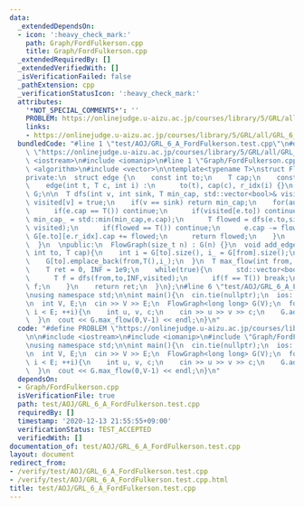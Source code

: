 ```yaml
---
data:
  _extendedDependsOn:
  - icon: ':heavy_check_mark:'
    path: Graph/FordFulkerson.cpp
    title: Graph/FordFulkerson.cpp
  _extendedRequiredBy: []
  _extendedVerifiedWith: []
  _isVerificationFailed: false
  _pathExtension: cpp
  _verificationStatusIcon: ':heavy_check_mark:'
  attributes:
    '*NOT_SPECIAL_COMMENTS*': ''
    PROBLEM: https://onlinejudge.u-aizu.ac.jp/courses/library/5/GRL/all/GRL_6_A
    links:
    - https://onlinejudge.u-aizu.ac.jp/courses/library/5/GRL/all/GRL_6_A
  bundledCode: "#line 1 \"test/AOJ/GRL_6_A_FordFulkerson.test.cpp\"\n#define PROBLEM\
    \ \"https://onlinejudge.u-aizu.ac.jp/courses/library/5/GRL/all/GRL_6_A\"\n\n#include\
    \ <iostream>\n#include <iomanip>\n#line 1 \"Graph/FordFulkerson.cpp\"\n#include\
    \ <algorithm>\n#include <vector>\n\ntemplate<typename T>\nstruct FlowGraph {\n\
    private:\n  struct edge {\n    const int to;\n    T cap;\n    const int r_idx;\n\
    \    edge(int t, T c, int i) :\n      to(t), cap(c), r_idx(i) {}\n  };\n\n  std::vector<std::vector<edge>>\
    \ G;\n\n  T dfs(int v, int sink, T min_cap, std::vector<bool>& visited){\n   \
    \ visited[v] = true;\n    if(v == sink) return min_cap;\n    for(auto& e : G[v]){\n\
    \      if(e.cap == T()) continue;\n      if(visited[e.to]) continue;\n      T\
    \ min_cap_ = std::min(min_cap,e.cap);\n      T flowed = dfs(e.to,sink,min_cap_,\
    \ visited);\n      if(flowed == T()) continue;\n      e.cap -= flowed;\n     \
    \ G[e.to][e.r_idx].cap += flowed;\n      return flowed;\n    }\n    return T();\n\
    \  }\n  \npublic:\n  FlowGraph(size_t n) : G(n) {}\n  void add_edge(int from,\
    \ int to, T cap){\n    int i = G[to].size(), i_ = G[from].size();\n    G[from].emplace_back(to,cap,i);\n\
    \    G[to].emplace_back(from,T(),i_);\n  }\n  T max_flow(int from, int to){\n\
    \    T ret = 0, INF = 1e9;\n    while(true){\n      std::vector<bool> visited(G.size());\n\
    \      T f = dfs(from,to,INF,visited);\n      if(f == T()) break;\n      ret +=\
    \ f;\n    }\n    return ret;\n  }\n};\n#line 6 \"test/AOJ/GRL_6_A_FordFulkerson.test.cpp\"\
    \nusing namespace std;\n\nint main(){\n  cin.tie(nullptr);\n  ios::sync_with_stdio(false);\n\
    \n  int V, E;\n  cin >> V >> E;\n  FlowGraph<long long> G(V);\n  for(int i = 0;\
    \ i < E; ++i){\n    int u, v, c;\n    cin >> u >> v >> c;\n    G.add_edge(u,v,c);\n\
    \  }\n  cout << G.max_flow(0,V-1) << endl;\n}\n"
  code: "#define PROBLEM \"https://onlinejudge.u-aizu.ac.jp/courses/library/5/GRL/all/GRL_6_A\"\
    \n\n#include <iostream>\n#include <iomanip>\n#include \"Graph/FordFulkerson.cpp\"\
    \nusing namespace std;\n\nint main(){\n  cin.tie(nullptr);\n  ios::sync_with_stdio(false);\n\
    \n  int V, E;\n  cin >> V >> E;\n  FlowGraph<long long> G(V);\n  for(int i = 0;\
    \ i < E; ++i){\n    int u, v, c;\n    cin >> u >> v >> c;\n    G.add_edge(u,v,c);\n\
    \  }\n  cout << G.max_flow(0,V-1) << endl;\n}\n"
  dependsOn:
  - Graph/FordFulkerson.cpp
  isVerificationFile: true
  path: test/AOJ/GRL_6_A_FordFulkerson.test.cpp
  requiredBy: []
  timestamp: '2020-12-13 21:55:55+09:00'
  verificationStatus: TEST_ACCEPTED
  verifiedWith: []
documentation_of: test/AOJ/GRL_6_A_FordFulkerson.test.cpp
layout: document
redirect_from:
- /verify/test/AOJ/GRL_6_A_FordFulkerson.test.cpp
- /verify/test/AOJ/GRL_6_A_FordFulkerson.test.cpp.html
title: test/AOJ/GRL_6_A_FordFulkerson.test.cpp
---
```

